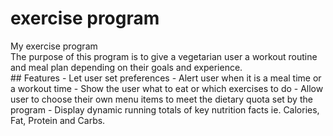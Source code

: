 # exercise program
<div>My exercise program</div>
<div>The purpose of this program is to give a vegetarian user a workout routine and meal plan depending on their goals and experience.</div>
## Features
- Let user set preferences
- Alert user when it is a meal time or a workout time
- Show the user what to eat or which exercises to do
- Allow user to choose their own menu items to meet the dietary quota set by the program
- Display dynamic running totals of key nutrition facts ie. Calories, Fat, Protein and Carbs.
        <script src="https://ajax.googleapis.com/ajax/libs/jquery/2.1.4/jquery.min.js">
